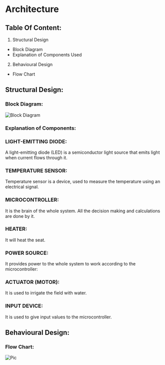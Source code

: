 # Architecture

## Table Of Content:
1. Structural Design
  * Block Diagram
  * Explanation of Components Used
2. Behavioural Design 
  * Flow Chart 
  
## Structural Design:
### Block Diagram:
![Block Diagram](https://user-images.githubusercontent.com/98889318/156899380-c48627df-3d39-4732-8d49-2ffd382b4cf0.png)


### Explanation of Components:

### LIGHT-EMITTING DIODE:
A light-emitting diode (LED) is a semiconductor light source that emits light when current flows through it.

### TEMPERATURE SENSOR:
Temperature sensor is a device, used to measure the temperature using an electrical signal.

### MICROCONTROLLER:
It is the brain of the whole system. All the decision making and calculations are done by it.

### HEATER:
It will heat the seat.

### POWER SOURCE:
It provides power to the whole system to work according to the microcontroller:

### ACTUATOR (MOTOR):
It is used to irrigate the field with water.

### INPUT DEVICE:
It is used to give input values to the microcontroller.


## Behavioural Design:
  ### Flow Chart:
  ![Pic](https://user-images.githubusercontent.com/98889318/156899559-87efacb1-046b-41c0-b7a8-ae1fb064100e.png)

